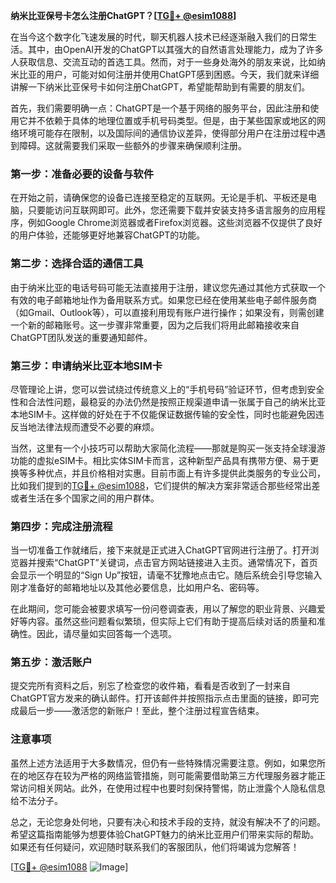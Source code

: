**纳米比亚保号卡怎么注册ChatGPT？[[TG💪+ @esim1088](https://t.me/s/esim1088)]**

在当今这个数字化飞速发展的时代，聊天机器人技术已经逐渐融入我们的日常生活。其中，由OpenAI开发的ChatGPT以其强大的自然语言处理能力，成为了许多人获取信息、交流互动的首选工具。然而，对于一些身处海外的朋友来说，比如纳米比亚的用户，可能对如何注册并使用ChatGPT感到困惑。今天，我们就来详细讲解一下纳米比亚保号卡如何注册ChatGPT，希望能帮助到有需要的朋友们。

首先，我们需要明确一点：ChatGPT是一个基于网络的服务平台，因此注册和使用它并不依赖于具体的地理位置或手机号码类型。但是，由于某些国家或地区的网络环境可能存在限制，以及国际间的通信协议差异，使得部分用户在注册过程中遇到障碍。这就需要我们采取一些额外的步骤来确保顺利注册。

### 第一步：准备必要的设备与软件

在开始之前，请确保您的设备已连接至稳定的互联网。无论是手机、平板还是电脑，只要能访问互联网即可。此外，您还需要下载并安装支持多语言服务的应用程序，例如Google Chrome浏览器或者Firefox浏览器。这些浏览器不仅提供了良好的用户体验，还能够更好地兼容ChatGPT的功能。

### 第二步：选择合适的通信工具

由于纳米比亚的电话号码可能无法直接用于注册，建议您先通过其他方式获取一个有效的电子邮箱地址作为备用联系方式。如果您已经在使用某些电子邮件服务商（如Gmail、Outlook等），可以直接利用现有账户进行操作；如果没有，则需创建一个新的邮箱账号。这一步骤非常重要，因为之后我们将用此邮箱接收来自ChatGPT团队发送的重要通知邮件。

### 第三步：申请纳米比亚本地SIM卡

尽管理论上讲，您可以尝试绕过传统意义上的“手机号码”验证环节，但考虑到安全性和合法性问题，最稳妥的办法仍然是按照正规渠道申请一张属于自己的纳米比亚本地SIM卡。这样做的好处在于不仅能保证数据传输的安全性，同时也能避免因违反当地法律法规而遭受不必要的麻烦。

当然，这里有一个小技巧可以帮助大家简化流程——那就是购买一张支持全球漫游功能的虚拟eSIM卡。相比实体SIM卡而言，这种新型产品具有携带方便、易于更换等多种优点，并且价格相对实惠。目前市面上有许多提供此类服务的专业公司，比如我们提到的[TG💪+ @esim1088](https://t.me/s/esim1088)，它们提供的解决方案非常适合那些经常出差或者生活在多个国家之间的用户群体。

### 第四步：完成注册流程

当一切准备工作就绪后，接下来就是正式进入ChatGPT官网进行注册了。打开浏览器并搜索“ChatGPT”关键词，点击官方网站链接进入主页。通常情况下，首页会显示一个明显的“Sign Up”按钮，请毫不犹豫地点击它。随后系统会引导您输入刚才准备好的邮箱地址以及其他必要信息，比如用户名、密码等。

在此期间，您可能会被要求填写一份问卷调查表，用以了解您的职业背景、兴趣爱好等内容。虽然这些问题看似繁琐，但实际上它们有助于提高后续对话的质量和准确性。因此，请尽量如实回答每一个选项。

### 第五步：激活账户

提交完所有资料之后，别忘了检查您的收件箱，看看是否收到了一封来自ChatGPT官方发来的确认邮件。打开该邮件并按照指示点击里面的链接，即可完成最后一步——激活您的新账户！至此，整个注册过程宣告结束。

### 注意事项

虽然上述方法适用于大多数情况，但仍有一些特殊情况需要注意。例如，如果您所在的地区存在较为严格的网络监管措施，则可能需要借助第三方代理服务器才能正常访问相关网站。此外，在使用过程中也要时刻保持警惕，防止泄露个人隐私信息给不法分子。

总之，无论您身处何地，只要有决心和技术手段的支持，就没有解决不了的问题。希望这篇指南能够为想要体验ChatGPT魅力的纳米比亚用户们带来实际的帮助。如果还有任何疑问，欢迎随时联系我们的客服团队，他们将竭诚为您解答！

[[TG💪+ @esim1088](https://t.me/s/esim1088) ![Image](https://i.postimg.cc/4NQfJmqS/Snipaste-2025-05-13-00-14-12.png)]